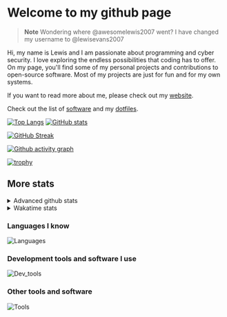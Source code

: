 # Welcome to my github page

> **Note**
> Wondering where @awesomelewis2007 went? I have changed my username to @lewisevans2007

Hi, my name is Lewis and I am passionate about programming and cyber security. I love exploring the endless possibilities that coding has to offer. On my page, you'll find some of my personal projects and contributions to open-source software. Most of my projects are just for fun and for my own systems.

If you want to read more about me, please check out my [website](https://lewisevans2007.github.io/).

Check out the list of [software](https://github.com/lewisevans2007/lewisevans2007/blob/master/software.md) and my [dotfiles](https://github.com/lewisevans2007/dotfiles).

[![Top Langs](https://github-readme-stats.vercel.app/api/top-langs/?username=lewisevans2007&hide=html,css,jupyter%20notebook&langs_count=10&layout=donut&theme=transparent&exclude_repo=GPT-code-repository,Obsidian_vault)](https://github.com/anuraghazra/github-readme-stats) 
[![GitHub stats](https://github-readme-stats.vercel.app/api?username=lewisevans2007&show_icons=true&theme=transparent)](https://github.com/anuraghazra/github-readme-stats)

[![GitHub Streak](https://streak-stats.demolab.com?user=lewisevans2007&theme=transparent)](https://git.io/streak-stats)

[![Github activity graph](https://github-readme-activity-graph.vercel.app/graph?username=lewisevans2007&theme=github-compact&area=true)](https://github.com/ashutosh00710/github-readme-activity-graph)

[![trophy](https://github-profile-trophy.vercel.app/?username=lewisevans2007&theme=darkhub)](https://github.com/ryo-ma/github-profile-trophy)

## More stats
<details close>
<summary>Advanced github stats</summary>
<br>
  
![Metrics](https://raw.githubusercontent.com/lewisevans2007/lewisevans2007/master/github-metrics.svg)
  
</details>

<details close>
<summary>Wakatime stats</summary>
<br>

<!--START_SECTION:waka-->

```txt
Makefile       1 hr 4 mins     ███████████▓░░░░░░░░░░░░░   46.56 %
C              23 mins         ████▒░░░░░░░░░░░░░░░░░░░░   16.73 %
Vim Script     10 mins         █▓░░░░░░░░░░░░░░░░░░░░░░░   07.24 %
Java           9 mins          █▓░░░░░░░░░░░░░░░░░░░░░░░   06.89 %
Assembly       6 mins          █░░░░░░░░░░░░░░░░░░░░░░░░   04.55 %
XML            5 mins          █░░░░░░░░░░░░░░░░░░░░░░░░   04.30 %
Markdown       5 mins          █░░░░░░░░░░░░░░░░░░░░░░░░   04.19 %
Python         5 mins          █░░░░░░░░░░░░░░░░░░░░░░░░   03.96 %
HTML           4 mins          ▓░░░░░░░░░░░░░░░░░░░░░░░░   03.10 %
Text           0 secs          ▒░░░░░░░░░░░░░░░░░░░░░░░░   00.69 %
C++            0 secs          ░░░░░░░░░░░░░░░░░░░░░░░░░   00.55 %
TOML           0 secs          ░░░░░░░░░░░░░░░░░░░░░░░░░   00.39 %
ActionScript   0 secs          ░░░░░░░░░░░░░░░░░░░░░░░░░   00.25 %
JSON           0 secs          ░░░░░░░░░░░░░░░░░░░░░░░░░   00.18 %
Roff           0 secs          ░░░░░░░░░░░░░░░░░░░░░░░░░   00.12 %
```

<!--END_SECTION:waka-->
</details>

### Languages I know
![Languages](https://skillicons.dev/icons?i=python,cpp,cs,c,javascript,nodejs,dotnet,bash,css,html,rust)
### Development tools and software I use
![Dev_tools](https://skillicons.dev/icons?i=git,docker,github,googlecloud,vscode,visualstudio,raspberrypi,linux,powershell,replit)
### Other tools and software
![Tools](https://skillicons.dev/icons?i=blender,ps,pr,ai,xd,figma)

